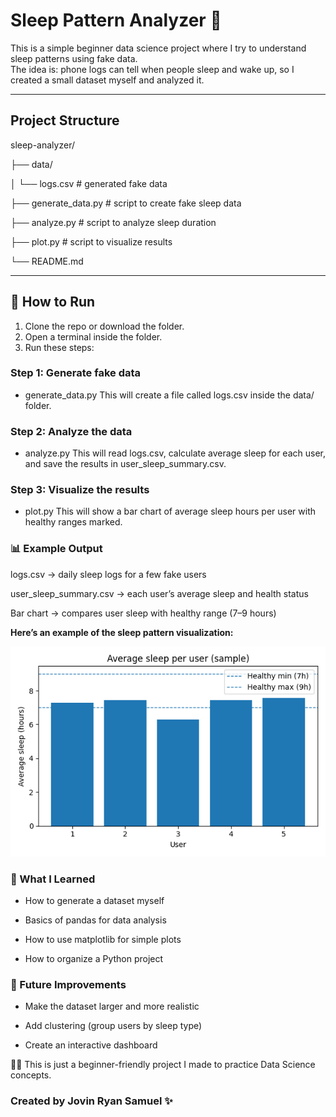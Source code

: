 # Sleep Pattern Analyzer 🛌

This is a simple beginner data science project where I try to understand sleep patterns using fake data.  
The idea is: phone logs can tell when people sleep and wake up, so I created a small dataset myself and analyzed it.

---

## Project Structure

sleep-analyzer/

├── data/

│ └── logs.csv # generated fake data

├── generate_data.py # script to create fake sleep data

├── analyze.py # script to analyze sleep duration

├── plot.py # script to visualize results

└── README.md

---

## 🚀 How to Run

1. Clone the repo or download the folder.
2. Open a terminal inside the folder.
3. Run these steps:

### Step 1: Generate fake data

- generate_data.py
This will create a file called logs.csv inside the data/ folder.

### Step 2: Analyze the data

- analyze.py
This will read logs.csv, calculate average sleep for each user, and save the results in user_sleep_summary.csv.

### Step 3: Visualize the results

- plot.py
This will show a bar chart of average sleep hours per user with healthy ranges marked.

### 📊 Example Output

logs.csv → daily sleep logs for a few fake users

user_sleep_summary.csv → each user’s average sleep and health status

Bar chart → compares user sleep with healthy range (7–9 hours)

**Here’s an example of the sleep pattern visualization:**

![Sleep Pattern Plot](outputs/sleep_plot.png)

### 🌱 What I Learned

- How to generate a dataset myself

- Basics of pandas for data analysis

- How to use matplotlib for simple plots

- How to organize a Python project

### 🔮 Future Improvements

- Make the dataset larger and more realistic

- Add clustering (group users by sleep type)

- Create an interactive dashboard

👨‍💻 This is just a beginner-friendly project I made to practice Data Science concepts.

### Created by Jovin Ryan Samuel ✨
